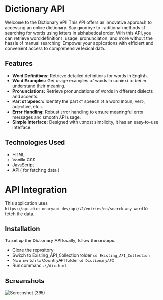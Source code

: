 # Dictionary API
Welcome to the Dictionary API! This API offers an innovative approach to accessing an online dictionary. Say goodbye to traditional methods of searching for words using letters in alphabetical order. With this API, you can retrieve word definitions, usage, pronunciation, and more without the hassle of manual searching. Empower your applications with efficient and convenient access to comprehensive lexical data.

## Features
- **Word Definitions:** Retrieve detailed definitions for words in English.
- **Word Examples:** Get usage examples of words in context to better understand their meaning.
- **Pronunciations:** Retrieve pronunciations of words in different dialects and accents.
- **Part of Speech:** Identify the part of speech of a word (noun, verb, adjective, etc.).
- **Error Handling:** Robust error handling to ensure meaningful error messages and smooth API usage.
- **Simple Interface:** Designed with utmost simplicity, it has an easy-to-use interface.

## Technologies Used
- HTML
- Vanilla CSS
- JavaScript
- API ( for fetching data )

# API Integration
This application uses `https://api.dictionaryapi.dev/api/v2/entries/en/search-any-word` to fetch the data.

## Installation
To set up the Dictionary API locally, follow these steps:

- Clone the repository
- Switch to Existing_API_Collection folder `cd Existing_API_Collection`
- Now switch to CountryAPI folder `cd DictionaryAPI`
- Run command `.\/dic.html`

## Screenshots
![Screenshot (395)](https://github.com/its-kritika/APIVerse/assets/144522556/7efc5d32-464a-4a11-aa26-33883e5a006c)
